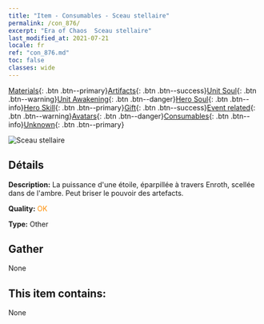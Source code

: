 ```yaml
---
title: "Item - Consumables - Sceau stellaire"
permalink: /con_876/
excerpt: "Era of Chaos  Sceau stellaire"
last_modified_at: 2021-07-21
locale: fr
ref: "con_876.md"
toc: false
classes: wide
---
```

 [Materials](/ItemsFR/){: .btn .btn--primary}[Artifacts](/ItemsFR/Artifacts/){: .btn .btn--success}[Unit Soul](/ItemsFR/UnitSoul/){: .btn .btn--warning}[Unit Awakening](/ItemsFR/UnitAwakening/){: .btn .btn--danger}[Hero Soul](/ItemsFR/HeroSoul/){: .btn .btn--info}[Hero Skill](/ItemsFR/HeroSkill/){: .btn .btn--primary}[Gift](/ItemsFR/Gift/){: .btn .btn--success}[Event related](/ItemsFR/Events/){: .btn .btn--warning}[Avatars](/ItemsFR/Avatars/){: .btn .btn--danger}[Consumables](/ItemsFR/Consumables/){: .btn .btn--info}[Unknown](/ItemsFR/Unknown/){: .btn .btn--primary}

 ![Sceau stellaire](/images/t/i_69.png)

## Détails
 **Description:** La puissance d'une étoile, éparpillée à travers Enroth, scellée dans de l'ambre. Peut briser le pouvoir des artefacts.

 **Quality:** <span style="color: #FF8C00">OK</span>

 **Type:** Other

## Gather

  None

## This item contains:

  None

